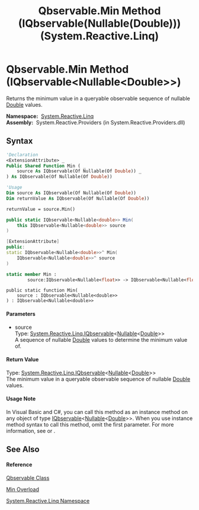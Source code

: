 ﻿---
title: Qbservable.Min Method (IQbservable(Nullable(Double))) (System.Reactive.Linq)
TOCTitle: Min Method (IQbservable(Nullable(Double)))
ms:assetid: M:System.Reactive.Linq.Qbservable.Min(System.Reactive.Linq.IQbservable{System.Nullable{System.Double}})
ms:mtpsurl: https://msdn.microsoft.com/en-us/library/system.reactive.linq.qbservable.min(v=VS.103)
ms:contentKeyID: 36069716
ms.date: 06/28/2011
mtps_version: v=VS.103
dev_langs:
- vb
- csharp
- c++
- fsharp
- jscript
---

# Qbservable.Min Method (IQbservable\<Nullable\<Double\>\>)

Returns the minimum value in a queryable observable sequence of nullable [Double](https://msdn.microsoft.com/en-us/library/643eft0t) values.

**Namespace:**  [System.Reactive.Linq](hh211929\(v=vs.103\).md)  
**Assembly:**  System.Reactive.Providers (in System.Reactive.Providers.dll)

## Syntax

``` vb
'Declaration
<ExtensionAttribute> _
Public Shared Function Min ( _
    source As IQbservable(Of Nullable(Of Double)) _
) As IQbservable(Of Nullable(Of Double))
```

``` vb
'Usage
Dim source As IQbservable(Of Nullable(Of Double))
Dim returnValue As IQbservable(Of Nullable(Of Double))

returnValue = source.Min()
```

``` csharp
public static IQbservable<Nullable<double>> Min(
    this IQbservable<Nullable<double>> source
)
```

``` c++
[ExtensionAttribute]
public:
static IQbservable<Nullable<double>>^ Min(
    IQbservable<Nullable<double>>^ source
)
```

``` fsharp
static member Min : 
        source:IQbservable<Nullable<float>> -> IQbservable<Nullable<float>> 
```

``` jscript
public static function Min(
    source : IQbservable<Nullable<double>>
) : IQbservable<Nullable<double>>
```

#### Parameters

  - source  
    Type: [System.Reactive.Linq.IQbservable](hh229328\(v=vs.103\).md)\<[Nullable](https://msdn.microsoft.com/en-us/library/b3h38hb0)\<[Double](https://msdn.microsoft.com/en-us/library/643eft0t)\>\>  
    A sequence of nullable [Double](https://msdn.microsoft.com/en-us/library/643eft0t) values to determine the minimum value of.  

#### Return Value

Type: [System.Reactive.Linq.IQbservable](hh229328\(v=vs.103\).md)\<[Nullable](https://msdn.microsoft.com/en-us/library/b3h38hb0)\<[Double](https://msdn.microsoft.com/en-us/library/643eft0t)\>\>  
The minimum value in a queryable observable sequence of nullable [Double](https://msdn.microsoft.com/en-us/library/643eft0t) values.  

#### Usage Note

In Visual Basic and C\#, you can call this method as an instance method on any object of type [IQbservable](hh229328\(v=vs.103\).md)\<[Nullable](https://msdn.microsoft.com/en-us/library/b3h38hb0)\<[Double](https://msdn.microsoft.com/en-us/library/643eft0t)\>\>. When you use instance method syntax to call this method, omit the first parameter. For more information, see [](https://msdn.microsoft.com/en-us/library/Bb384936) or [](https://msdn.microsoft.com/en-us/library/Bb383977).

## See Also

#### Reference

[Qbservable Class](hh211693\(v=vs.103\).md)

[Min Overload](hh212012\(v=vs.103\).md)

[System.Reactive.Linq Namespace](hh211929\(v=vs.103\).md)


